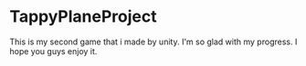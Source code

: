 # TappyPlaneProject
This is my second game that i made by unity. I'm so glad with my progress. I hope you guys enjoy it.
